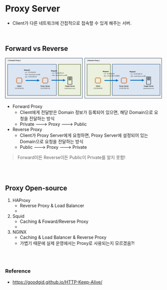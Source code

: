 # Proxy Server
* Client가 다른 네트워크에 간접적으로 접속할 수 있게 해주는 서버.
</br>

## Forward vs Reverse
![Proxy](../img/Proxy.png)
* Forward Proxy
    * Client에게 전달받은 Domain 정보가 등록되어 있으면, 해당 Domain으로 요청을 전달하는 방식
    * Private ---> Proxy ---> Public
* Reverse Proxy
    * Client가 Proxy Server에게 요청하면, Proxy Server에 설정되어 있는 Domain으로 요청을 전달하는 방식
    * Public ---> Proxy ---> Private
> Forward이든 Reverse이든 Public이 Private를 알지 못함!
</br>
</br>


## Proxy Open-source
1. HAProxy
    * Reverse Proxy & Load Balancer
    * 
2. Squid
    * Caching & Foward/Reverse Proxy
    * 
3. NGINX
    * Caching & Load Balancer & Reverse Proxy
    * 가볍기 때문에 실제 운영에서는 Proxy로 사용되는지 모르겠음?!
</br>
</br>





### Reference
* https://goodgid.github.io/HTTP-Keep-Alive/